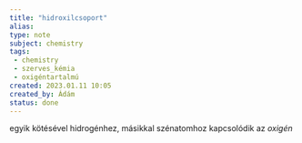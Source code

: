 ```yaml
---
title: "hidroxilcsoport"
alias: 
type: note
subject: chemistry
tags:
 - chemistry
 - szerves_kémia
 - oxigéntartalmú
created: 2023.01.11 10:05
created_by: Ádám
status: done 
---
```

egyik kötésével hidrogénhez, másikkal szénatomhoz kapcsolódik az _oxigén_